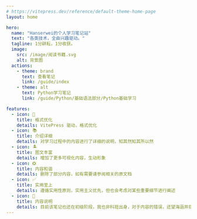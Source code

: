 ```yaml
---
# https://vitepress.dev/reference/default-theme-home-page
layout: home

hero:
  name: "Hanserwei的个人学习笔记站"
  text: "各类技术，全由兴趣驱动。"
  tagline: 1分耕耘，1分收获。
  image:
    src: /image/阅读书籍.svg
    alt: 背景图
  actions:
    - theme: brand
      text: 查看笔记
      link: /guide/index
    - theme: alt
      text: Python学习笔记
      link: /guide/Python/基础语法部分/Python基础学习

features:
  - icon: 📖
    title: 格式优化
    details: VitePress 驱动，格式优化
  - icon: 📚
    title: 介绍详细
    details: 对学习过程中的内容进行了详细的说明，知其然知其所以然
  - icon: 🏝️
    title: 图文丰富
    details: 增加了更多可视化内容，生动形象
  - icon: ❎
    title: 内容和谐
    details: 删除了部分内容，如有需要请参阅相关的原文档
  - icon: ✅
    title: 实用至上
    details: 遵循实用性原则，实用主义优先，但也会考虑对某些重要细节进行阐述
  - icon: 🌱
    title: 内容说明
    details: 目前该笔记也还在初级阶段，我也非科班出身，对于内容的错误，还望海涵并指出
---
```


